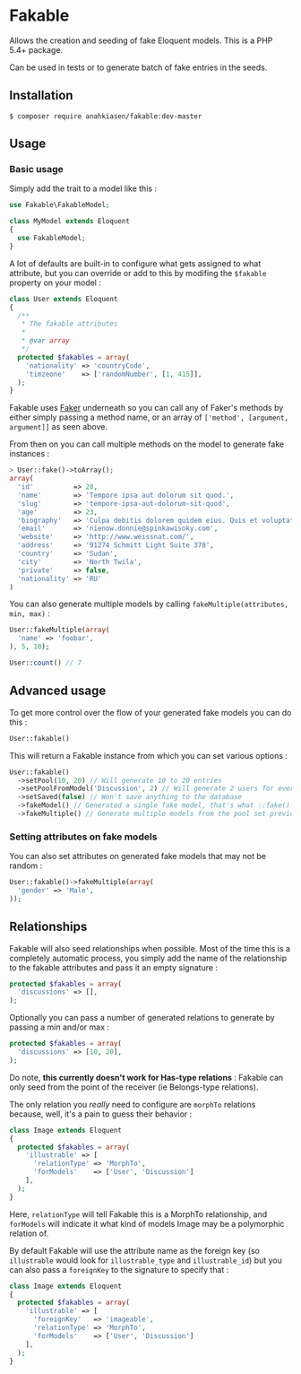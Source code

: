 # Fakable

Allows the creation and seeding of fake Eloquent models. This is a PHP 5.4+ package.

Can be used in tests or to generate batch of fake entries in the seeds.

## Installation

```
$ composer require anahkiasen/fakable:dev-master
```

## Usage

### Basic usage

Simply add the trait to a model like this :

```php
use Fakable\FakableModel;

class MyModel extends Eloquent
{
  use FakableModel;
}
```

A lot of defaults are built-in to configure what gets assigned to what attribute, but you can override or add to this by modifing the `$fakable` property on your model :

```php
class User extends Eloquent
{
  /**
   * The fakable attributes
   *
   * @var array
   */
  protected $fakables = array(
    'nationality' => 'countryCode',
    'timzeone'    => ['randomNumber', [1, 415]],
  );
}
```

Fakable uses [Faker](https://github.com/fzaninotto/Faker) underneath so you can call any of Faker's methods by either simply passing a method name, or an array of `['method', [argument, argument]]` as seen above.

From then on you can call multiple methods on the model to generate fake instances :

```php
> User::fake()->toArray();
array(
  'id'          => 28,
  'name'        => 'Tempore ipsa aut dolorum sit quod.',
  'slug'        => 'tempore-ipsa-aut-dolorum-sit-quod',
  'age'         => 23,
  'biography'   => 'Culpa debitis dolorem quidem eius. Quis et voluptatibus est. Quia nulla rerum expedita magnam.',
  'email'       => 'nienow.donnie@spinkawisoky.com',
  'website'     => 'http://www.weissnat.com/',
  'address'     => '91274 Schmitt Light Suite 378',
  'country'     => 'Sudan',
  'city'        => 'North Twila',
  'private'     => false,
  'nationality' => 'RU'
)
```

You can also generate multiple models by calling `fakeMultiple(attributes, min, max)` :

```php
User::fakeMultiple(array(
  'name' => 'foobar',
), 5, 10);

User::count() // 7
```

## Advanced usage

To get more control over the flow of your generated fake models you can do this :

```php
User::fakable()
```

This will return a Fakable instance from which you can set various options :

```php
User::fakable()
  ->setPool(10, 20) // Will generate 10 to 20 entries
  ->setPoolFromModel('Discussion', 2) // Will generate 2 users for every discussion
  ->setSaved(false) // Won't save anything to the database
  ->fakeModel() // Generated a single fake model, that's what ::fake() calls
  ->fakeMultiple() // Generate multiple models from the pool set previously
```

### Setting attributes on fake models

You can also set attributes on generated fake models that may not be random :

```php
User::fakable()->fakeMultiple(array(
  'gender' => 'Male',
));
```

## Relationships

Fakable will also seed relationships when possible. Most of the time this is a completely automatic process, you simply add the name of the relationship to the fakable attributes and pass it an empty signature :

```php
protected $fakables = array(
  'discussions' => [],
);
```

Optionally you can pass a number of generated relations to generate by passing a min and/or max :


```php
protected $fakables = array(
  'discussions' => [10, 20],
);
```

Do note, **this currently doesn't work for Has-type relations** : Fakable can only seed from the point of the receiver (ie Belongs-type relations).

The only relation you _really_ need to configure are `morphTo` relations because, well, it's a pain to guess their behavior :

```php
class Image extends Eloquent
{
  protected $fakables = array(
    'illustrable' => [
      'relationType' => 'MorphTo',
      'forModels'    => ['User', 'Discussion']
    ],
  );
}
```

Here, `relationType` will tell Fakable this is a MorphTo relationship, and `forModels` will indicate it what kind of models Image may be a polymorphic relation of.

By default Fakable will use the attribute name as the foreign key (so `illustrable` would look for `illustrable_type` and `illustrable_id`) but you can also pass a `foreignKey` to the signature to specify that :

```php
class Image extends Eloquent
{
  protected $fakables = array(
    'illustrable' => [
      'foreignKey'   => 'imageable',
      'relationType' => 'MorphTo',
      'forModels'    => ['User', 'Discussion']
    ],
  );
}
```
